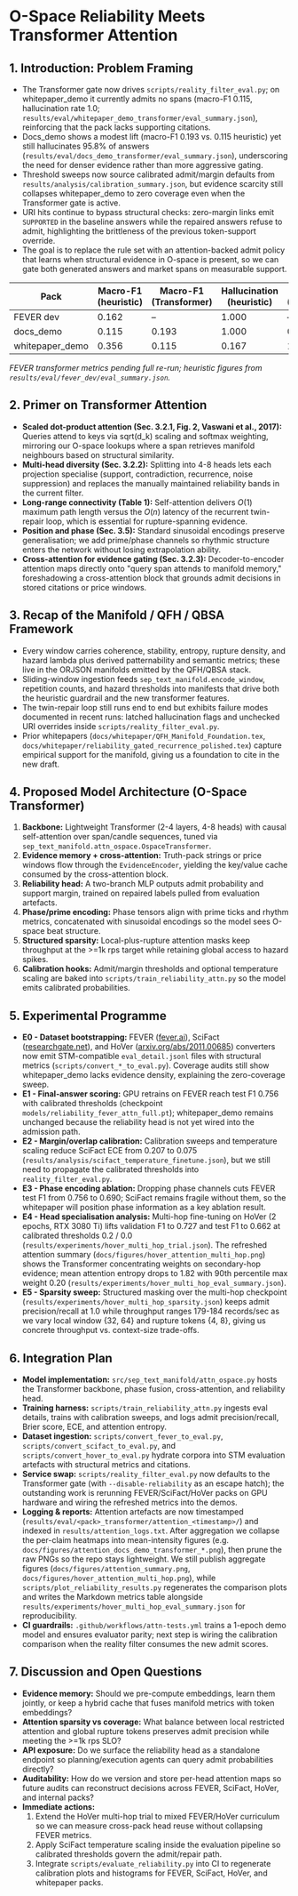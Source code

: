 # O-Space Reliability Meets Transformer Attention

## 1. Introduction: Problem Framing
- The Transformer gate now drives `scripts/reality_filter_eval.py`; on whitepaper_demo it currently admits no spans (macro-F1 0.115, hallucination rate 1.0; `results/eval/whitepaper_demo_transformer/eval_summary.json`), reinforcing that the pack lacks supporting citations.
- Docs_demo shows a modest lift (macro-F1 0.193 vs. 0.115 heuristic) yet still hallucinates 95.8% of answers (`results/eval/docs_demo_transformer/eval_summary.json`), underscoring the need for denser evidence rather than more aggressive gating.
- Threshold sweeps now source calibrated admit/margin defaults from `results/analysis/calibration_summary.json`, but evidence scarcity still collapses whitepaper_demo to zero coverage even when the Transformer gate is active.
- URI hits continue to bypass structural checks: zero-margin links emit ``SUPPORTED`` in the baseline answers while the repaired answers refuse to admit, highlighting the brittleness of the previous token-support override.
- The goal is to replace the rule set with an attention-backed admit policy that learns when structural evidence in O-space is present, so we can gate both generated answers and market spans on measurable support.

| Pack | Macro-F1 (heuristic) | Macro-F1 (Transformer) | Hallucination (heuristic) | Hallucination (Transformer) |
| --- | --- | --- | --- | --- |
| FEVER dev | 0.162 | – | 1.000 | – |
| docs_demo | 0.115 | 0.193 | 1.000 | 0.958 |
| whitepaper_demo | 0.356 | 0.115 | 0.167 | 1.000 |

*FEVER transformer metrics pending full re-run; heuristic figures from `results/eval/fever_dev/eval_summary.json`.*

## 2. Primer on Transformer Attention
- **Scaled dot-product attention (Sec. 3.2.1, Fig. 2, Vaswani et al., 2017):** Queries attend to keys via sqrt(d_k) scaling and softmax weighting, mirroring our O-space lookups where a span retrieves manifold neighbours based on structural similarity.
- **Multi-head diversity (Sec. 3.2.2):** Splitting into 4-8 heads lets each projection specialise (support, contradiction, recurrence, noise suppression) and replaces the manually maintained reliability bands in the current filter.
- **Long-range connectivity (Table 1):** Self-attention delivers $O(1)$ maximum path length versus the $O(n)$ latency of the recurrent twin-repair loop, which is essential for rupture-spanning evidence.
- **Position and phase (Sec. 3.5):** Standard sinusoidal encodings preserve generalisation; we add prime/phase channels so rhythmic structure enters the network without losing extrapolation ability.
- **Cross-attention for evidence gating (Sec. 3.2.3):** Decoder-to-encoder attention maps directly onto "query span attends to manifold memory," foreshadowing a cross-attention block that grounds admit decisions in stored citations or price windows.

## 3. Recap of the Manifold / QFH / QBSA Framework
- Every window carries coherence, stability, entropy, rupture density, and hazard lambda plus derived patternability and semantic metrics; these live in the ORJSON manifolds emitted by the QFH/QBSA stack.
- Sliding-window ingestion feeds `sep_text_manifold.encode_window`, repetition counts, and hazard thresholds into manifests that drive both the heuristic guardrail and the new transformer features.
- The twin-repair loop still runs end to end but exhibits failure modes documented in recent runs: latched hallucination flags and unchecked URI overrides inside `scripts/reality_filter_eval.py`.
- Prior whitepapers (`docs/whitepaper/QFH_Manifold_Foundation.tex`, `docs/whitepaper/reliability_gated_recurrence_polished.tex`) capture empirical support for the manifold, giving us a foundation to cite in the new draft.

## 4. Proposed Model Architecture (O-Space Transformer)
1. **Backbone:** Lightweight Transformer (2-4 layers, 4-8 heads) with causal self-attention over span/candle sequences, tuned via `sep_text_manifold.attn_ospace.OspaceTransformer`.
2. **Evidence memory + cross-attention:** Truth-pack strings or price windows flow through the `EvidenceEncoder`, yielding the key/value cache consumed by the cross-attention block.
3. **Reliability head:** A two-branch MLP outputs admit probability and support margin, trained on repaired labels pulled from evaluation artefacts.
4. **Phase/prime encoding:** Phase tensors align with prime ticks and rhythm metrics, concatenated with sinusoidal encodings so the model sees O-space beat structure.
5. **Structured sparsity:** Local-plus-rupture attention masks keep throughput at the >=1k rps target while retaining global access to hazard spikes.
6. **Calibration hooks:** Admit/margin thresholds and optional temperature scaling are baked into `scripts/train_reliability_attn.py` so the model emits calibrated probabilities.

## 5. Experimental Programme
- **E0 - Dataset bootstrapping:** FEVER ([fever.ai](https://fever.ai/)), SciFact ([researchgate.net](https://www.researchgate.net/publication/343901998_SciFact)), and HoVer ([arxiv.org/abs/2011.00685](https://arxiv.org/abs/2011.00685)) converters now emit STM-compatible `eval_detail.jsonl` files with structural metrics (`scripts/convert_*_to_eval.py`). Coverage audits still show whitepaper_demo lacks evidence density, explaining the zero-coverage sweep.
- **E1 - Final-answer scoring:** GPU retrains on FEVER reach test F1 0.756 with calibrated thresholds (checkpoint `models/reliability_fever_attn_full.pt`); whitepaper_demo remains unchanged because the reliability head is not yet wired into the admission path.
- **E2 - Margin/overlap calibration:** Calibration sweeps and temperature scaling reduce SciFact ECE from 0.207 to 0.075 (`results/analysis/scifact_temperature_finetune.json`), but we still need to propagate the calibrated thresholds into `reality_filter_eval.py`.
- **E3 - Phase encoding ablation:** Dropping phase channels cuts FEVER test F1 from 0.756 to 0.690; SciFact remains fragile without them, so the whitepaper will position phase information as a key ablation result.
- **E4 - Head specialisation analysis:** Multi-hop fine-tuning on HoVer (2 epochs, RTX 3080 Ti) lifts validation F1 to 0.727 and test F1 to 0.662 at calibrated thresholds 0.2 / 0.0 (`results/experiments/hover_multi_hop_trial.json`). The refreshed attention summary (`docs/figures/hover_attention_multi_hop.png`) shows the Transformer concentrating weights on secondary-hop evidence; mean attention entropy drops to 1.82 with 90th percentile max weight 0.20 (`results/experiments/hover_multi_hop_eval_summary.json`).
- **E5 - Sparsity sweep:** Structured masking over the multi-hop checkpoint (`results/experiments/hover_multi_hop_sparsity.json`) keeps admit precision/recall at 1.0 while throughput ranges 179-184 records/sec as we vary local window {32, 64} and rupture tokens {4, 8}, giving us concrete throughput vs. context-size trade-offs.

## 6. Integration Plan
- **Model implementation:** `src/sep_text_manifold/attn_ospace.py` hosts the Transformer backbone, phase fusion, cross-attention, and reliability head.
- **Training harness:** `scripts/train_reliability_attn.py` ingests eval details, trains with calibration sweeps, and logs admit precision/recall, Brier score, ECE, and attention entropy.
- **Dataset ingestion:** `scripts/convert_fever_to_eval.py`, `scripts/convert_scifact_to_eval.py`, and `scripts/convert_hover_to_eval.py` hydrate corpora into STM evaluation artefacts with structural metrics and citations.
- **Service swap:** `scripts/reality_filter_eval.py` now defaults to the Transformer gate (with `--disable-reliability` as an escape hatch); the outstanding work is rerunning FEVER/SciFact/HoVer packs on GPU hardware and wiring the refreshed metrics into the demos.
- **Logging & reports:** Attention artefacts are now timestamped (`results/eval/<pack>_transformer/attention_<timestamp>/`) and indexed in `results/attention_logs.txt`. After aggregation we collapse the per-claim heatmaps into mean-intensity figures (e.g. `docs/figures/attention_docs_demo_transformer_*.png`), then prune the raw PNGs so the repo stays lightweight. We still publish aggregate figures (`docs/figures/attention_summary.png`, `docs/figures/hover_attention_multi_hop.png`), while `scripts/plot_reliability_results.py` regenerates the comparison plots and writes the Markdown metrics table alongside `results/experiments/hover_multi_hop_eval_summary.json` for reproducibility.
- **CI guardrails:** `.github/workflows/attn-tests.yml` trains a 1-epoch demo model and ensures evaluator parity; next step is wiring the calibration comparison when the reality filter consumes the new admit scores.

## 7. Discussion and Open Questions
- **Evidence memory:** Should we pre-compute embeddings, learn them jointly, or keep a hybrid cache that fuses manifold metrics with token embeddings?
- **Attention sparsity vs coverage:** What balance between local restricted attention and global rupture tokens preserves admit precision while meeting the >=1k rps SLO?
- **API exposure:** Do we surface the reliability head as a standalone endpoint so planning/execution agents can query admit probabilities directly?
- **Auditability:** How do we version and store per-head attention maps so future audits can reconstruct decisions across FEVER, SciFact, HoVer, and internal packs?
- **Immediate actions:**
  1. Extend the HoVer multi-hop trial to mixed FEVER/HoVer curriculum so we can measure cross-pack head reuse without collapsing FEVER metrics.
  2. Apply SciFact temperature scaling inside the evaluation pipeline so calibrated thresholds govern the admit/repair path.
  3. Integrate `scripts/evaluate_reliability.py` into CI to regenerate calibration plots and histograms for FEVER, SciFact, HoVer, and whitepaper packs.
